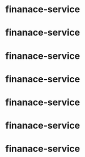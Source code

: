 # finanace-service
# finanace-service
# finanace-service
# finanace-service
# finanace-service
# finanace-service
# finanace-service
